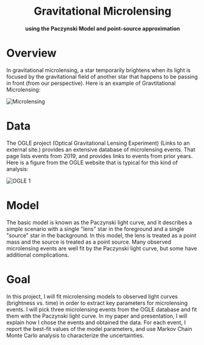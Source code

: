 <H1 align="center">
    Gravitational Microlensing
</H1>
<H4 align="center">
    using the Paczynski Model and point-source approximation
</H4>

# Overview
In gravitational microlensing, a star temporarily brightens when its light is focused by the gravitational field of another star that happens to be passing in front (from our perspective). Here is an example of Gravtitational Microlensing:

![Microlensing](https://d2pn8kiwq2w21t.cloudfront.net/images/imageskepler20160407kepler20160407-16.width-1024.gif)


# Data 
The OGLE project (Optical Gravitational Lensing Experiment) (Links to an external site.) provides an extensive database of microlensing events. That page lists events from 2019, and provides links to events from prior years. Here is a figure from the OGLE website that is typical for this kind of analysis:

![OGLE 1](http://ogle.astrouw.edu.pl/ogle4/ews/2019/data/2019/blg-0001/lcurve.gif)



# Model
The basic model is known as the Paczynski light curve, and it describes a simple scenario with a single "lens" star in the foreground and a single "source" star in the background. In this model, the lens is treated as a point mass and the source is treated as a point source. Many observed microlensing events are well fit by the Paczynski light curve, but some have additional complications.


# Goal
In this project, I will fit microlensing models to observed light curves (brightness vs. time) in order to extract key parameters for microlensing events. I will pick three microlensing events from the OGLE database and fit them with the Paczynski light curve. In my paper and presentation, I will explain how I chose the events and obtained the data. For each event, I report the best-fit values of the model parameters, and use Markov Chain Monte Carlo analysis to characterize the uncertainties.
